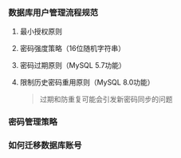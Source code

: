 ### 数据库用户管理流程规范

1. 最小授权原则

2. 密码强度策略（16位随机字符串）

3. 密码过期原则（MySQL 5.7功能）

4. 限制历史密码重用原则（MySQL 8.0功能）

   > 过期和防重复可能会引发新密码同步的问题

### 密码管理策略

### 如何迁移数据库账号

